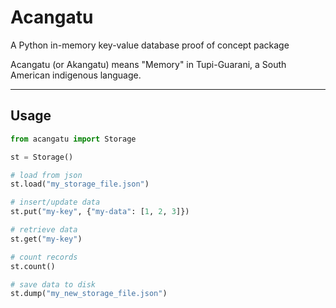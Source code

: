# Acangatu

A Python in-memory key-value database proof of concept package

Acangatu (or Akangatu) means "Memory" in Tupi-Guarani, a South American indigenous language.

---

## Usage

```python
from acangatu import Storage

st = Storage()

# load from json
st.load("my_storage_file.json")

# insert/update data
st.put("my-key", {"my-data": [1, 2, 3]})

# retrieve data
st.get("my-key")

# count records
st.count()

# save data to disk
st.dump("my_new_storage_file.json")
```
